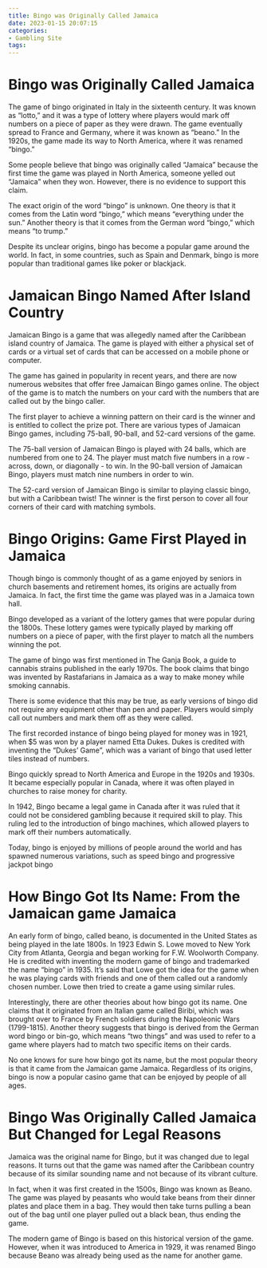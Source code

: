 ```yaml
---
title: Bingo was Originally Called Jamaica
date: 2023-01-15 20:07:15
categories:
- Gambling Site
tags:
---
```



#  Bingo was Originally Called Jamaica

The game of bingo originated in Italy in the sixteenth century. It was known as “lotto,” and it was a type of lottery where players would mark off numbers on a piece of paper as they were drawn. The game eventually spread to France and Germany, where it was known as “beano.” In the 1920s, the game made its way to North America, where it was renamed “bingo.”

Some people believe that bingo was originally called “Jamaica” because the first time the game was played in North America, someone yelled out “Jamaica” when they won. However, there is no evidence to support this claim.

The exact origin of the word “bingo” is unknown. One theory is that it comes from the Latin word “bingo,” which means “everything under the sun.” Another theory is that it comes from the German word “bingo,” which means “to trump.”

Despite its unclear origins, bingo has become a popular game around the world. In fact, in some countries, such as Spain and Denmark, bingo is more popular than traditional games like poker or blackjack.

#  Jamaican Bingo Named After Island Country

Jamaican Bingo is a game that was allegedly named after the Caribbean island country of Jamaica. The game is played with either a physical set of cards or a virtual set of cards that can be accessed on a mobile phone or computer.

The game has gained in popularity in recent years, and there are now numerous websites that offer free Jamaican Bingo games online. The object of the game is to match the numbers on your card with the numbers that are called out by the bingo caller.

The first player to achieve a winning pattern on their card is the winner and is entitled to collect the prize pot. There are various types of Jamaican Bingo games, including 75-ball, 90-ball, and 52-card versions of the game.

The 75-ball version of Jamaican Bingo is played with 24 balls, which are numbered from one to 24. The player must match five numbers in a row - across, down, or diagonally - to win. In the 90-ball version of Jamaican Bingo, players must match nine numbers in order to win.

The 52-card version of Jamaican Bingo is similar to playing classic bingo, but with a Caribbean twist! The winner is the first person to cover all four corners of their card with matching symbols.

#  Bingo Origins: Game First Played in Jamaica

Though bingo is commonly thought of as a game enjoyed by seniors in church basements and retirement homes, its origins are actually from Jamaica. In fact, the first time the game was played was in a Jamaica town hall.

Bingo developed as a variant of the lottery games that were popular during the 1800s. These lottery games were typically played by marking off numbers on a piece of paper, with the first player to match all the numbers winning the pot.

The game of bingo was first mentioned in The Ganja Book, a guide to cannabis strains published in the early 1970s. The book claims that bingo was invented by Rastafarians in Jamaica as a way to make money while smoking cannabis.

There is some evidence that this may be true, as early versions of bingo did not require any equipment other than pen and paper. Players would simply call out numbers and mark them off as they were called.

The first recorded instance of bingo being played for money was in 1921, when $5 was won by a player named Etta Dukes. Dukes is credited with inventing the “Dukes’ Game”, which was a variant of bingo that used letter tiles instead of numbers.

Bingo quickly spread to North America and Europe in the 1920s and 1930s. It became especially popular in Canada, where it was often played in churches to raise money for charity.

In 1942, Bingo became a legal game in Canada after it was ruled that it could not be considered gambling because it required skill to play. This ruling led to the introduction of bingo machines, which allowed players to mark off their numbers automatically.

Today, bingo is enjoyed by millions of people around the world and has spawned numerous variations, such as speed bingo and progressive jackpot bingo

#  How Bingo Got Its Name: From the Jamaican game Jamaica
An early form of bingo, called beano, is documented in the United States as being played in the late 1800s. In 1923 Edwin S. Lowe moved to New York City from Atlanta, Georgia and began working for F.W. Woolworth Company. He is credited with inventing the modern game of bingo and trademarked the name “bingo” in 1935. It’s said that Lowe got the idea for the game when he was playing cards with friends and one of them called out a randomly chosen number. Lowe then tried to create a game using similar rules.

Interestingly, there are other theories about how bingo got its name. One claims that it originated from an Italian game called Biribi, which was brought over to France by French soldiers during the Napoleonic Wars (1799-1815). Another theory suggests that bingo is derived from the German word bingo or bin-go, which means “two things” and was used to refer to a game where players had to match two specific items on their cards.

No one knows for sure how bingo got its name, but the most popular theory is that it came from the Jamaican game Jamaica. Regardless of its origins, bingo is now a popular casino game that can be enjoyed by people of all ages.

#  Bingo Was Originally Called Jamaica But Changed for Legal Reasons

Jamaica was the original name for Bingo, but it was changed due to legal reasons. It turns out that the game was named after the Caribbean country because of its similar sounding name and not because of its vibrant culture.

In fact, when it was first created in the 1500s, Bingo was known as Beano. The game was played by peasants who would take beans from their dinner plates and place them in a bag. They would then take turns pulling a bean out of the bag until one player pulled out a black bean, thus ending the game.

The modern game of Bingo is based on this historical version of the game. However, when it was introduced to America in 1929, it was renamed Bingo because Beano was already being used as the name for another game.